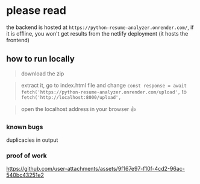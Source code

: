 # please read

the backend is hosted at `https://python-resume-analyzer.onrender.com/`, if it is offline, you won't get results from the netlify deployment (it hosts the frontend)

## how to run locally

> download the zip

> extract it, go to index.html file and change  `const response = await fetch('https://python-resume-analyzer.onrender.com/upload',` to `fetch('http://localhost:8000/upload',`

> open the localhost address in your browser 👍

### known bugs

duplicacies in output

### proof of work

https://github.com/user-attachments/assets/9f167e97-f10f-4cd2-96ac-540bc43251e2
